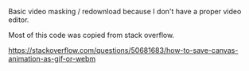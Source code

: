 Basic video masking / redownload because I don't have a proper video editor.

Most of this code was copied from stack overflow.

https://stackoverflow.com/questions/50681683/how-to-save-canvas-animation-as-gif-or-webm
